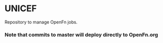 # UNICEF
Repository to manage OpenFn jobs. 
### Note that commits to master will deploy directly to OpenFn.org

